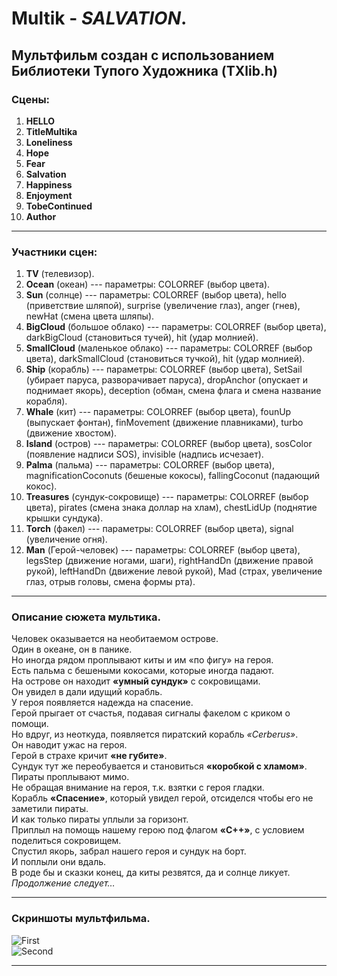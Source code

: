 # Multik - *SALVATION*.  
## Мультфильм создан с использованием Библиотеки Тупого Художника (TXlib.h)
### Сцены:
 1. **HELLO**        
 2. **TitleMultika**   
 3. **Loneliness**     
 4. **Hope**          
 5. **Fear**         
 6. **Salvation**     
 7. **Happiness**                       
 8. **Enjoyment**    
 9. **TobeContinued** 
10. **Author**        
**********************
### Участники сцен:
 1. **TV**         (телевизор).
 2. **Ocean**      (океан) --- параметры: COLORREF (выбор цвета).
 3. **Sun**        (солнце) --- параметры: COLORREF (выбор цвета), hello (приветствие шляпой), surprise (увеличение глаз), anger (гнев), newHat (смена цвета шляпы).
 4. **BigCloud**   (большое облако) --- параметры: COLORREF (выбор цвета), darkBigCloud (становиться тучей), hit (удар молнией).
 5. **SmallCloud** (маленькое облако) --- параметры: COLORREF (выбор цвета), darkSmallCloud (становиться тучкой), hit (удар молнией).
 6. **Ship**       (корабль) --- параметры: COLORREF (выбор цвета), SetSail (убирает паруса, разворачивает паруса), dropAnchor (опускает и поднимает якорь), deception (обман,                       смена флага и смена название корабля).
 7. **Whale**      (кит) --- параметры: COLORREF (выбор цвета), founUp (выпускает фонтан), finMovement (движение плавниками), turbo (движение хвостом).
 8. **Island**     (остров) --- параметры: COLORREF (выбор цвета), sosColor (появление надписи SOS), invisible (надпись исчезает).
 9. **Palma**      (пальма) --- параметры: COLORREF (выбор цвета), magnificationCoconuts (бешеные кокосы), fallingCoconut (падающий кокос).
10. **Treasures**  (сундук-сокровище) --- параметры: COLORREF (выбор цвета), pirates (смена знака доллар на хлам), chestLidUp (поднятие крышки сундука).
11. **Torch**      (факел) --- параметры: COLORREF (выбор цвета), signal (увеличение огня).
12. **Man**        (Герой-человек) --- параметры: COLORREF (выбор цвета), legsStep (движение ногами, шаги), rightHandDn (движение правой рукой), leftHandDn (движение левой                           рукой), Mad (страх, увеличение глаз, отрыв головы, смена формы рта).
***********************
### Описание сюжета мультика.
Человек оказывается на необитаемом острове.  
Один в океане, он в панике.  
Но иногда рядом проплывают киты и им «по фигу» на героя.  
Есть пальма с бешеными кокосами, которые иногда падают.  
На острове он находит **«умный сундук»** с сокровищами.  
Он увидел в дали идущий корабль.  
У героя появляется надежда на спасение.  
Герой прыгает от счастья, подавая сигналы факелом с криком о помощи.  
Но вдруг, из неоткуда, появляется пиратский корабль *«Cerberus»*.  
Он наводит ужас на героя.  
Герой в страхе кричит **«не губите»**.  
Сундук тут же переобувается и становиться **«коробкой с хламом»**.  
Пираты проплывают мимо.  
Не обращая внимание на героя, т.к. взятки с героя гладки.  
Корабль **«Спасение»**, который увидел герой, отсиделся чтобы его не заметили пираты.  
И как только пираты уплыли за горизонт.  
Приплыл на помощь нашему герою под флагом **«С++»**, с условием поделиться сокровищем.  
Спустил якорь, забрал нашего героя и сундук на борт.  
И поплыли они вдаль.  
В роде бы и сказки конец, да киты резвятся, да и солнце ликует.  
*Продолжение следует…*
 **********************
### Скриншоты мультфильма.  
![First](https://user-images.githubusercontent.com/82278786/114662058-81a4d400-9d11-11eb-963b-9866c119bcdd.jpg)  
![Second](https://user-images.githubusercontent.com/82278786/114662097-91bcb380-9d11-11eb-8426-b7815254700f.jpg) 
***********************
